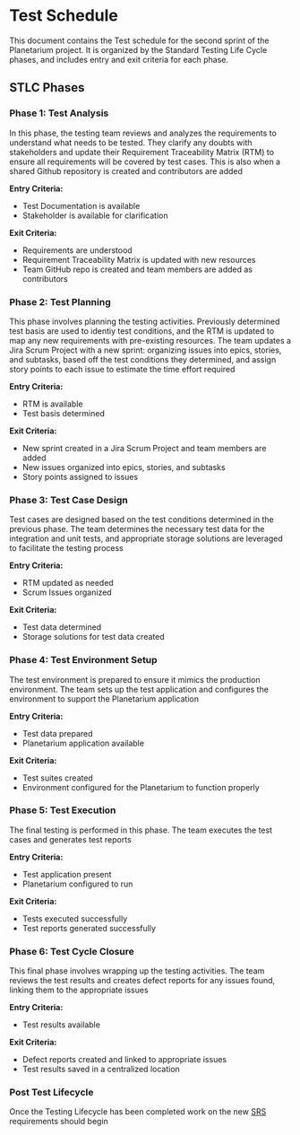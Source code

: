 # Test Schedule
This document contains the Test schedule for the second sprint of the Planetarium project. It is organized by the Standard Testing Life Cycle phases, and includes entry and exit criteria for each phase.

## STLC Phases

### Phase 1: Test Analysis
In this phase, the testing team reviews and analyzes the requirements to understand what needs to be tested. They clarify any doubts with stakeholders and update their Requirement Traceability Matrix (RTM) to ensure all requirements will be covered by test cases. This is also when a shared Github repository is created and contributors are added

**Entry Criteria:**
- Test Documentation is available
- Stakeholder is available for clarification

**Exit Criteria:**
- Requirements are understood
- Requirement Traceability Matrix is updated with new resources
- Team GitHub repo is created and team members are added as contributors

### Phase 2: Test Planning
This phase involves planning the testing activities. Previously determined test basis are used to identiy test conditions, and the RTM is updated to map any new requirements with pre-existing resources. The team updates a Jira Scrum Project with a new sprint: organizing issues into epics, stories, and subtasks, based off the test conditions they determined, and assign story points to each issue to estimate the time effort required

**Entry Criteria:**
- RTM is available
- Test basis determined

**Exit Criteria:**
- New sprint created in a Jira Scrum Project and team members are added
- New issues organized into epics, stories, and subtasks
- Story points assigned to issues

### Phase 3: Test Case Design
Test cases are designed based on the test conditions determined in the previous phase. The team determines the necessary test data for the integration and unit tests, and appropriate storage solutions are leveraged to facilitate the testing process

**Entry Criteria:**
- RTM updated as needed
- Scrum Issues organized

**Exit Criteria:**
- Test data determined
- Storage solutions for test data created

### Phase 4: Test Environment Setup
The test environment is prepared to ensure it mimics the production environment. The team sets up the test application and configures the environment to support the Planetarium application

**Entry Criteria:**
- Test data prepared
- Planetarium application available

**Exit Criteria:**
- Test suites created
- Environment configured for the Planetarium to function properly

### Phase 5: Test Execution
The final testing is performed in this phase. The team executes the test cases and generates test reports

**Entry Criteria:**
- Test application present
- Planetarium configured to run

**Exit Criteria:**
- Tests executed successfully
- Test reports generated successfully

### Phase 6: Test Cycle Closure
This final phase involves wrapping up the testing activities. The team reviews the test results and creates defect reports for any issues found, linking them to the appropriate issues

**Entry Criteria:**
- Test results available

**Exit Criteria:**
- Defect reports created and linked to appropriate issues
- Test results saved in a centralized location

### Post Test Lifecycle
Once the Testing Lifecycle has been completed work on the new [SRS](Software%20Requirement%20Specifications.md) requirements should begin

